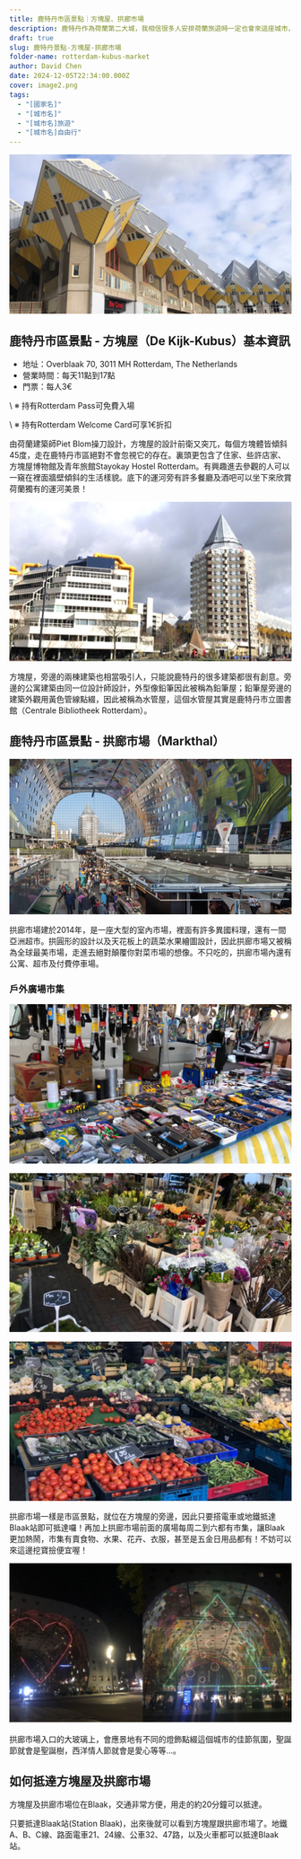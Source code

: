 ```yaml
---
title: 鹿特丹市區景點｜方塊屋、拱廊市場
description: 鹿特丹作為荷蘭第二大城，我相信很多人安排荷蘭旅遊時一定也會來這座城市，其中一個會讓人愛上鹿特丹的原因就是這裡的建築。二戰重生後的鹿特丹，靠著當地建築師的巧手與前衛創新的思維，打造出了非常不荷蘭的鹿特丹，也為鹿特丹注入了一股未來新氣息。以下介紹鹿特丹市區最受歡迎的市區景點之一方塊屋及拱廊市場，有來鹿特丹的話千萬不要錯過！
draft: true
slug: 鹿特丹景點-方塊屋-拱廊市場
folder-name: rotterdam-kubus-market
author: David Chen
date: 2024-12-05T22:34:00.000Z
cover: image2.png
tags:
  - "[國家名]"
  - "[城市名]"
  - "[城市名]旅遊"
  - "[城市名]自由行"
---
```

![](image2.png)

## 鹿特丹市區景點 - 方塊屋（De Kijk-Kubus）基本資訊

* 地址：Overblaak 70, 3011 MH Rotterdam, The Netherlands
* 營業時間：每天11點到17點
* 門票：每人3€

\    ※ 持有Rotterdam Pass可免費入場

\    ※ 持有Rotterdam Welcome Card可享1€折扣

由荷蘭建築師Piet Blom操刀設計，方塊屋的設計前衛又突兀，每個方塊體皆傾斜45度，走在鹿特丹市區絕對不會忽視它的存在。裏頭更包含了住家、些許店家、方塊屋博物館及青年旅館Stayokay Hostel Rotterdam。有興趣進去參觀的人可以一窺在裡面牆壁傾斜的生活樣貌。底下的運河旁有許多餐廳及酒吧可以坐下來欣賞荷蘭獨有的運河美景！

![](image4.png)

方塊屋，旁邊的兩棟建築也相當吸引人，只能說鹿特丹的很多建築都很有創意。旁邊的公寓建築由同一位設計師設計，外型像鉛筆因此被稱為鉛筆屋；鉛筆屋旁邊的建築外觀用黃色管線點綴，因此被稱為水管屋，這個水管屋其實是鹿特丹市立圖書館（Centrale Bibliotheek Rotterdam）。

## 鹿特丹市區景點 - 拱廊市場（Markthal）

![](image3.png)

拱廊市場建於2014年，是一座大型的室內市場，裡面有許多異國料理，還有一間亞洲超市。拱圓形的設計以及天花板上的蔬菜水果繪圖設計，因此拱廊市場又被稱為全球最美市場，走進去絕對顛覆你對菜市場的想像。不只吃的，拱廊市場內還有公寓、超市及付費停車場。

### 戶外廣場市集

![](image5.png)

![](image7.png)

![](image1.png)

拱廊市場一樣是市區景點，就位在方塊屋的旁邊，因此只要搭電車或地鐵抵達Blaak站即可抵達囉！再加上拱廊市場前面的廣場每周二到六都有市集，讓Blaak更加熱鬧，市集有賣食物、水果、花卉、衣服，甚至是五金日用品都有！不妨可以來這邊挖寶撿便宜喔！

![](iamge-8.png)

拱廊市場入口的大玻璃上，會應景地有不同的燈飾點綴這個城市的佳節氛圍，聖誕節就會是聖誕樹，西洋情人節就會是愛心等等...。

## 如何抵達方塊屋及拱廊市場

方塊屋及拱廊市場位在Blaak，交通非常方便，用走的約20分鐘可以抵達。

只要抵達Blaak站(Station Blaak)，出來後就可以看到方塊屋跟拱廊市場了。地鐵A、B、C線、路面電車21、24線、公車32、47路，以及火車都可以抵達Blaak站。

